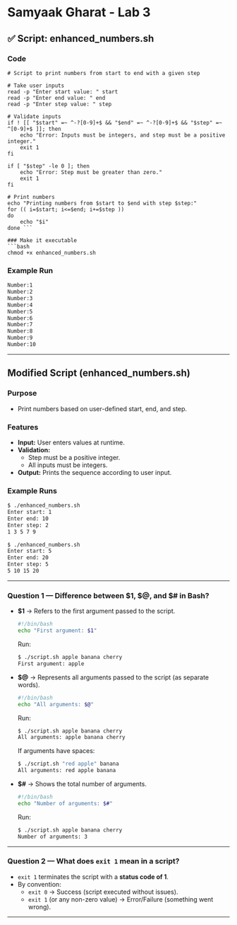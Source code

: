 # Samyaak Gharat - Lab 3 

## ✅ Script: enhanced_numbers.sh

### Code

``` #!/bin/bash
# Script to print numbers from start to end with a given step

# Take user inputs
read -p "Enter start value: " start
read -p "Enter end value: " end
read -p "Enter step value: " step

# Validate inputs
if ! [[ "$start" =~ ^-?[0-9]+$ && "$end" =~ ^-?[0-9]+$ && "$step" =~ ^[0-9]+$ ]]; then
    echo "Error: Inputs must be integers, and step must be a positive integer."
    exit 1
fi

if [ "$step" -le 0 ]; then
    echo "Error: Step must be greater than zero."
    exit 1
fi

# Print numbers
echo "Printing numbers from $start to $end with step $step:"
for (( i=$start; i<=$end; i+=$step ))
do
    echo "$i"
done ```

### Make it executable
```bash
chmod +x enhanced_numbers.sh
```

### Example Run
```bash
Number:1
Number:2
Number:3
Number:4
Number:5
Number:6
Number:7
Number:8
Number:9
Number:10
```

---

## Modified Script (enhanced_numbers.sh)

### Purpose
- Print numbers based on user-defined start, end, and step.

### Features
- **Input:** User enters values at runtime.
- **Validation:**
  - Step must be a positive integer.
  - All inputs must be integers.
- **Output:** Prints the sequence according to user input.

### Example Runs
```sh
$ ./enhanced_numbers.sh
Enter start: 1
Enter end: 10
Enter step: 2
1 3 5 7 9

$ ./enhanced_numbers.sh
Enter start: 5
Enter end: 20
Enter step: 5
5 10 15 20
```

---

### Question 1 — Difference between $1, $@, and $# in Bash?

- **$1** → Refers to the first argument passed to the script.
  ```bash
  #!/bin/bash
  echo "First argument: $1"
  ```
  Run:
  ```sh
  $ ./script.sh apple banana cherry
  First argument: apple
  ```

- **$@** → Represents all arguments passed to the script (as separate words).
  ```bash
  #!/bin/bash
  echo "All arguments: $@"
  ```
  Run:
  ```sh
  $ ./script.sh apple banana cherry
  All arguments: apple banana cherry
  ```
  If arguments have spaces:
  ```sh
  $ ./script.sh "red apple" banana
  All arguments: red apple banana
  ```

- **$#** → Shows the total number of arguments.
  ```bash
  #!/bin/bash
  echo "Number of arguments: $#"
  ```
  Run:
  ```sh
  $ ./script.sh apple banana cherry
  Number of arguments: 3
  ```

---

### Question 2 — What does `exit 1` mean in a script?

- `exit 1` terminates the script with a **status code of 1**.
- By convention:
  - `exit 0` → Success (script executed without issues).
  - `exit 1` (or any non-zero value) → Error/Failure (something went wrong).

---
